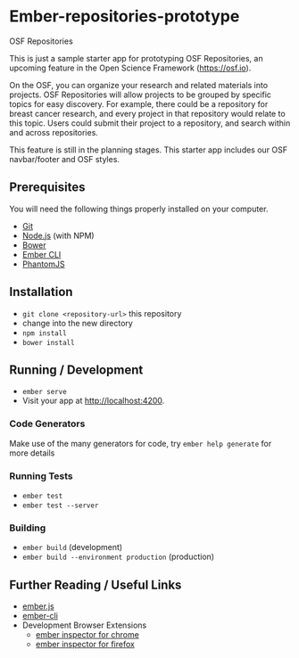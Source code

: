 # Ember-repositories-prototype

OSF Repositories

This is just a sample starter app for prototyping OSF Repositories, an upcoming feature in the
Open Science Framework (https://osf.io).

On the OSF, you can organize your research and related materials into projects.
OSF Repositories will allow projects to be grouped by specific topics for easy discovery. 
For example, there could be a repository for breast cancer research, and every project in that 
repository would relate to this topic.  Users could submit their project to a repository, 
and search within and across repositories.

This feature is still in the planning stages. This starter app includes our OSF navbar/footer and
OSF styles.

## Prerequisites

You will need the following things properly installed on your computer.

* [Git](http://git-scm.com/)
* [Node.js](http://nodejs.org/) (with NPM)
* [Bower](http://bower.io/)
* [Ember CLI](http://ember-cli.com/)
* [PhantomJS](http://phantomjs.org/)

## Installation

* `git clone <repository-url>` this repository
* change into the new directory
* `npm install`
* `bower install`

## Running / Development

* `ember serve`
* Visit your app at [http://localhost:4200](http://localhost:4200).

### Code Generators

Make use of the many generators for code, try `ember help generate` for more details

### Running Tests

* `ember test`
* `ember test --server`

### Building

* `ember build` (development)
* `ember build --environment production` (production)


## Further Reading / Useful Links

* [ember.js](http://emberjs.com/)
* [ember-cli](http://ember-cli.com/)
* Development Browser Extensions
  * [ember inspector for chrome](https://chrome.google.com/webstore/detail/ember-inspector/bmdblncegkenkacieihfhpjfppoconhi)
  * [ember inspector for firefox](https://addons.mozilla.org/en-US/firefox/addon/ember-inspector/)

